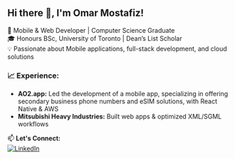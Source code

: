 ## Hi there 👋, I'm Omar Mostafiz!

🚀 Mobile & Web Developer | Computer Science Graduate  
🎓 Honours BSc, University of Toronto | Dean’s List Scholar  
💡 Passionate about Mobile applications, full-stack development, and cloud solutions

### 📈 Experience:
- **AO2.app:** Led the development of a mobile app, specializing in offering secondary business phone numbers and eSIM solutions, with React Native & AWS
- **Mitsubishi Heavy Industries:** Built web apps & optimized XML/SGML workflows  

📫 **Let's Connect:**  
[![LinkedIn](https://img.shields.io/badge/LinkedIn-blue?style=flat&logo=linkedin)](https://linkedin.com/in/omar-mostafiz)  

<!--
**omarm43/omarm43** is a ✨ _special_ ✨ repository because its `README.md` (this file) appears on your GitHub profile.

Here are some ideas to get you started:

- 🔭 I’m currently working on ...
- 🌱 I’m currently learning ...
- 👯 I’m looking to collaborate on ...
- 🤔 I’m looking for help with ...
- 💬 Ask me about ...
- 📫 How to reach me: ...
- 😄 Pronouns: ...
- ⚡ Fun fact: ...
-->
